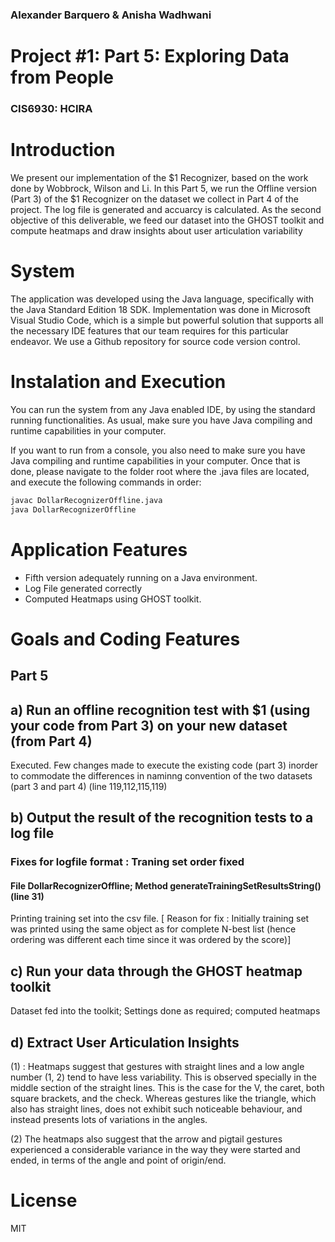 ### Alexander Barquero & Anisha Wadhwani
# Project #1: Part 5: Exploring Data from People 
### CIS6930: HCIRA

# Introduction
We present our implementation of the $1 Recognizer, based on the work done by Wobbrock, Wilson and Li.
In this Part 5, we run the Offline version (Part 3) of the $1 Recognizer on the dataset we collect in Part 4 of the project. The log file is generated and accuarcy is calculated. As the second objective of this deliverable, we feed our dataset into the GHOST toolkit and compute heatmaps and draw insights about user articulation variability 

# System
The application was developed using the Java language, specifically with the Java Standard Edition 18 SDK. 
Implementation was done in Microsoft Visual Studio Code, which is a simple but powerful solution that supports all the necessary IDE features that our team requires for this particular endeavor.
We use a Github repository for source code version control.


# Instalation and Execution

You can run the system from any Java enabled IDE, by using the standard running functionalities. As usual, make sure you have Java compiling and runtime capabilities in your computer.

If you want to run from a console, you also need to make sure you have Java compiling and runtime capabilities in your computer. Once that is done, please navigate to the folder root where the .java files are located, and execute the following commands in order:  

```sh
javac DollarRecognizerOffline.java
java DollarRecognizerOffline
```

# Application Features

- Fifth version adequately running on a Java environment.
- Log File generated correctly 
- Computed Heatmaps using GHOST toolkit. 

# Goals and Coding Features

## Part 5

## a) Run an offline recognition test with $1 (using your code from Part 3) on your new dataset (from Part 4) 
Executed. Few changes made to execute the existing code (part 3) inorder to commodate the differences in naminng convention of the two datasets (part 3 and part 4) (line 119,112,115,119)

## b) Output the result of the recognition tests to a log file 
### Fixes for logfile format : Traning set order fixed  
#### File DollarRecognizerOffline; Method generateTrainingSetResultsString() (line 31)
Printing training set into the csv file. [ Reason for fix : Initially training set was printed using the same object as for complete N-best list (hence ordering was different each time since it was ordered by the score)]

## c) Run your data through the GHOST heatmap toolkit  
Dataset fed into the toolkit; Settings done as required; computed heatmaps

## d) Extract User Articulation Insights
(1) : Heatmaps suggest that gestures with straight lines and a low angle number (1, 2) tend to have less variability. This is observed specially in the middle section of the straight lines. This is the case for the V, the caret, both square brackets, and the check. Whereas gestures like the triangle, which also has straight lines, does not exhibit such noticeable behaviour, and instead presents lots of variations in the angles.

(2) The heatmaps also suggest that the arrow and pigtail gestures experienced a considerable variance in the way they were started and ended, in terms of the angle and point of origin/end.

# License
MIT

